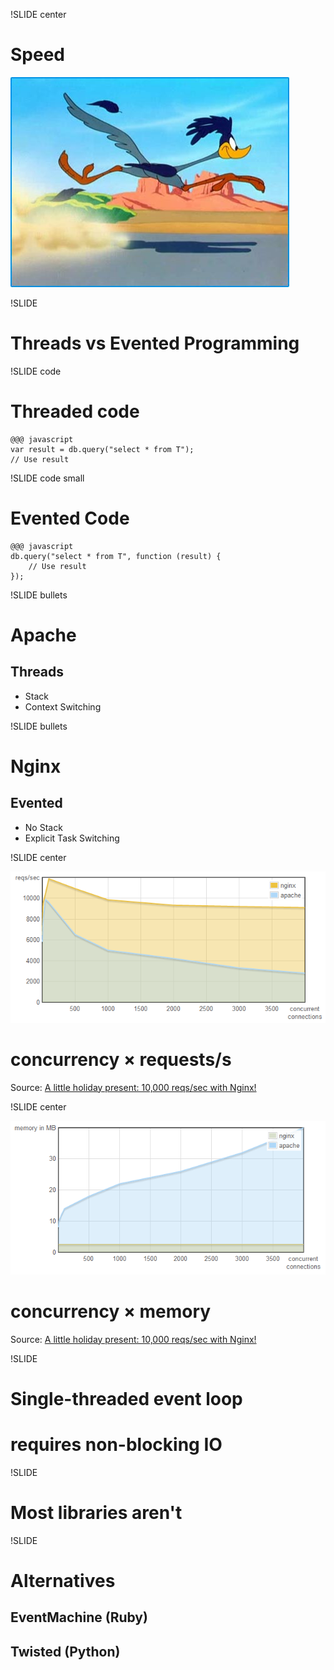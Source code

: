 !SLIDE center

# Speed
![Speed](road-runner.jpg)

!SLIDE

# Threads vs Evented Programming

!SLIDE code
# Threaded code

	@@@ javascript
	var result = db.query("select * from T");
	// Use result

!SLIDE code small
# Evented Code

	@@@ javascript
	db.query("select * from T", function (result) {
		// Use result
	});

!SLIDE bullets

# Apache
## Threads

* Stack
* Context Switching

!SLIDE bullets

# Nginx
## Evented

* No Stack
* Explicit Task Switching

!SLIDE center

![nginx apache reqs](nginx-apache-reqs-sec.png)

# concurrency × requests/s

Source: [A little holiday present: 10,000 reqs/sec with Nginx!](http://blog.webfaction.com/a-little-holiday-present)

!SLIDE center

![nginx apache memory](nginx-apache-memory.png)

# concurrency × memory

Source: [A little holiday present: 10,000 reqs/sec with Nginx!](http://blog.webfaction.com/a-little-holiday-present)

!SLIDE

# Single-threaded event loop
# requires non-blocking IO

!SLIDE

# Most libraries aren't

!SLIDE

# Alternatives
## EventMachine (Ruby)
## Twisted (Python)

